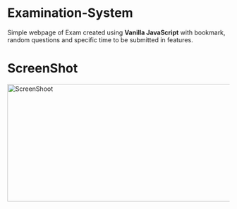 # Examination-System

Simple webpage of Exam created using <b>Vanilla JavaScript</b> with bookmark, random questions and specific time to be submitted in features.

# ScreenShot
<img src="https://i.ibb.co/JBBWq6P/12.jpg" width="543" height="267" alt="ScreenShoot">


